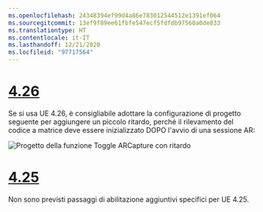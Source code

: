 ```yaml
---
ms.openlocfilehash: 24348394ef99d4a86e783012544512e1391ef064
ms.sourcegitcommit: 13ef9f89ee61fbfe547ecf5fdfdb97560a0de833
ms.translationtype: HT
ms.contentlocale: it-IT
ms.lasthandoff: 12/21/2020
ms.locfileid: "97717564"
---
```

# <a name="426"></a>[4.26](#tab/426)

Se si usa UE 4.26, è consigliabile adottare la configurazione di progetto seguente per aggiungere un piccolo ritardo, perché il rilevamento del codice a matrice deve essere inizializzato DOPO l'avvio di una sessione AR:

![Progetto della funzione Toggle ARCapture con ritardo](../images/qr-codes-img-01.png)

# <a name="425"></a>[4.25](#tab/425)

Non sono previsti passaggi di abilitazione aggiuntivi specifici per UE 4.25.

